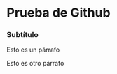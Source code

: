 <div aling="center">
  
# Prueba de Github
### Subtítulo
Esto es un párrafo
</div>
Esto es otro párrafo


